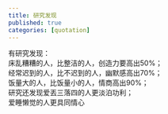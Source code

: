 ```yaml
---
title: 研究发现
published: true
categories: [quotation]
---
```


有研究发现：  
床乱糟糟的人，比整洁的人，创造力要高出50%；  
经常迟到的人，比不迟到的人，幽默感高出70%；  
饭量大的人，比饭量小的人，情商高出90%；  
研究还发现爱丟三落四的人更淡泊功利；  
爱睡懒觉的人更具同情心
